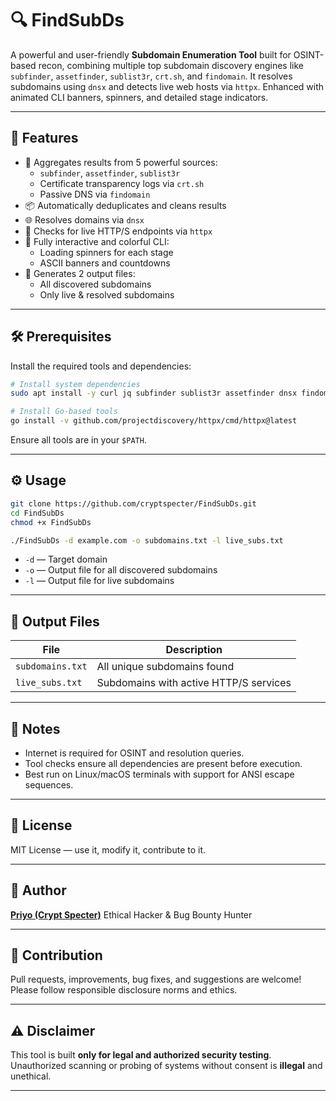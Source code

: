 # 🔍 FindSubDs

A powerful and user-friendly **Subdomain Enumeration Tool** built for OSINT-based recon, combining multiple top subdomain discovery engines like `subfinder`, `assetfinder`, `sublist3r`, `crt.sh`, and `findomain`. It resolves subdomains using `dnsx` and detects live web hosts via `httpx`. Enhanced with animated CLI banners, spinners, and detailed stage indicators.

---

## 🚀 Features

- 🔗 Aggregates results from 5 powerful sources:
  - `subfinder`, `assetfinder`, `sublist3r`
  - Certificate transparency logs via `crt.sh`
  - Passive DNS via `findomain`
- 📦 Automatically deduplicates and cleans results
- 🌐 Resolves domains via `dnsx`
- 🔎 Checks for live HTTP/S endpoints via `httpx`
- 🎨 Fully interactive and colorful CLI:
  - Loading spinners for each stage
  - ASCII banners and countdowns
- 💾 Generates 2 output files:
  - All discovered subdomains
  - Only live & resolved subdomains

---

## 🛠️ Prerequisites

Install the required tools and dependencies:

```bash
# Install system dependencies
sudo apt install -y curl jq subfinder sublist3r assetfinder dnsx findomain

# Install Go-based tools
go install -v github.com/projectdiscovery/httpx/cmd/httpx@latest
````

Ensure all tools are in your `$PATH`.

---

## ⚙️ Usage

```bash
git clone https://github.com/cryptspecter/FindSubDs.git
cd FindSubDs
chmod +x FindSubDs

./FindSubDs -d example.com -o subdomains.txt -l live_subs.txt
```

* `-d` — Target domain
* `-o` — Output file for all discovered subdomains
* `-l` — Output file for live subdomains

---

## 📂 Output Files

| File             | Description                            |
| ---------------- | -------------------------------------- |
| `subdomains.txt` | All unique subdomains found            |
| `live_subs.txt`  | Subdomains with active HTTP/S services |

---

## 🧠 Notes

* Internet is required for OSINT and resolution queries.
* Tool checks ensure all dependencies are present before execution.
* Best run on Linux/macOS terminals with support for ANSI escape sequences.

---

## 📜 License

MIT License — use it, modify it, contribute to it.

---

## 👤 Author

**[Priyo (Crypt Specter)](https://github.com/cryptspecter)**
Ethical Hacker & Bug Bounty Hunter

---

## 🤝 Contribution

Pull requests, improvements, bug fixes, and suggestions are welcome!
Please follow responsible disclosure norms and ethics.

---

## ⚠️ Disclaimer

This tool is built **only for legal and authorized security testing**.
Unauthorized scanning or probing of systems without consent is **illegal** and unethical.

---

